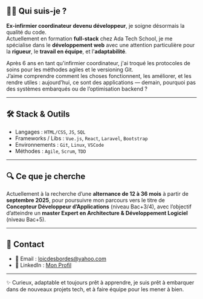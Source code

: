 ## 👨‍💻 Qui suis-je ?

**Ex-infirmier coordinateur devenu développeur**, je soigne désormais la qualité du code.  
Actuellement en formation **full-stack** chez Ada Tech School, je me spécialise dans le **développement web** avec une attention particulière pour la **rigueur**, le **travail en équipe**, et l'**adaptabilité**.

Après 6 ans en tant qu'infirmier coordinateur, j'ai troqué les protocoles de soins pour les méthodes agiles et le versioning Git.  
J’aime comprendre comment les choses fonctionnent, les améliorer, et les rendre utiles : aujourd’hui, ce sont des applications — demain, pourquoi pas des systèmes embarqués ou de l’optimisation backend ?

---

## 🛠️ Stack & Outils

- Langages : `HTML/CSS`, `JS`, `SQL`
- Frameworks / Libs : `Vue.js`, `React`, `Laravel`, `Bootstrap`
- Environnements : `Git`, `Linux`, `VSCode`
- Méthodes : `Agile`, `Scrum`, `TDD`

---

## 🔍 Ce que je cherche

Actuellement à la recherche d’une **alternance de 12 à 36 mois** à partir de **septembre 2025**, pour poursuivre mon parcours vers le titre de **Concepteur Développeur d’Applications** (niveau Bac+3/4), avec l’objectif d’atteindre un **master Expert en Architecture & Développement Logiciel** (niveau Bac+5).

---

## 🤝 Contact

- 📧 Email : [loicdesbordes@yahoo.com](mailto:loicdesbordes@yahoo.com)
- 💼 LinkedIn : [Mon Profil](https://www.linkedin.com/in/loïc-desbordes-developpeur)

---

✨ Curieux, adaptable et toujours prêt à apprendre, je suis prêt à embarquer dans de nouveaux projets tech, et à faire équipe pour les mener à bien.


